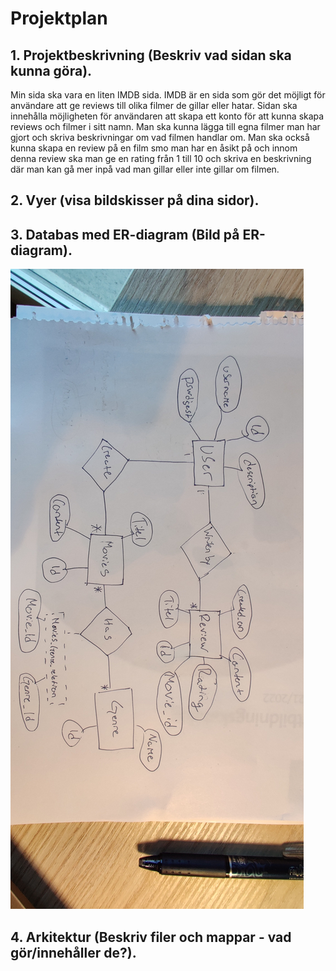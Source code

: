 # Projektplan

## 1. Projektbeskrivning (Beskriv vad sidan ska kunna göra).
Min sida ska vara en liten IMDB sida. IMDB är en sida som gör det möjligt för användare att ge reviews till olika filmer de gillar eller hatar. Sidan ska innehålla möjligheten för användaren att skapa ett konto för att kunna skapa reviews och filmer i sitt namn. Man ska kunna lägga till egna filmer man har gjort och skriva beskrivningar om vad filmen handlar om. Man ska också kunna skapa en review på en film smo man har en åsikt på och innom denna review ska man ge en rating från 1 till 10 och skriva en beskrivning där man kan gå mer inpå vad man gillar eller inte gillar om filmen.   
## 2. Vyer (visa bildskisser på dina sidor).

## 3. Databas med ER-diagram (Bild på ER-diagram).
![ER-diagram](ER.jpg)
## 4. Arkitektur (Beskriv filer och mappar - vad gör/innehåller de?).


